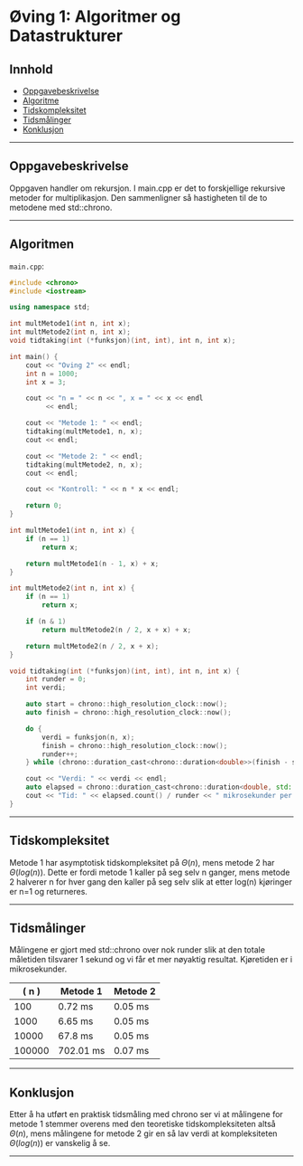 # Øving 1: Algoritmer og Datastrukturer

## Innhold

- [Oppgavebeskrivelse](#oppgavebeskrivelse)
- [Algoritme](#algoritme)
- [Tidskompleksitet](#tidskompleksitet)
- [Tidsmålinger](#tidsmålinger)
- [Konklusjon](#konklusjon)

---

## Oppgavebeskrivelse

Oppgaven handler om rekursjon. I main.cpp er det to forskjellige rekursive metoder for multiplikasjon. Den sammenligner så hastigheten til de to metodene med std::chrono.

---

## Algoritmen

`main.cpp`:

```cpp
#include <chrono>
#include <iostream>

using namespace std;

int multMetode1(int n, int x);
int multMetode2(int n, int x);
void tidtaking(int (*funksjon)(int, int), int n, int x);

int main() {
    cout << "Oving 2" << endl;
    int n = 1000;
    int x = 3;

    cout << "n = " << n << ", x = " << x << endl
         << endl;

    cout << "Metode 1: " << endl;
    tidtaking(multMetode1, n, x);
    cout << endl;

    cout << "Metode 2: " << endl;
    tidtaking(multMetode2, n, x);
    cout << endl;

    cout << "Kontroll: " << n * x << endl;

    return 0;
}

int multMetode1(int n, int x) {
    if (n == 1)
        return x;

    return multMetode1(n - 1, x) + x;
}

int multMetode2(int n, int x) {
    if (n == 1)
        return x;

    if (n & 1)
        return multMetode2(n / 2, x + x) + x;

    return multMetode2(n / 2, x + x);
}

void tidtaking(int (*funksjon)(int, int), int n, int x) {
    int runder = 0;
    int verdi;

    auto start = chrono::high_resolution_clock::now();
    auto finish = chrono::high_resolution_clock::now();

    do {
        verdi = funksjon(n, x);
        finish = chrono::high_resolution_clock::now();
        runder++;
    } while (chrono::duration_cast<chrono::duration<double>>(finish - start).count() < 1.0);

    cout << "Verdi: " << verdi << endl;
    auto elapsed = chrono::duration_cast<chrono::duration<double, std::micro>>(finish - start);
    cout << "Tid: " << elapsed.count() / runder << " mikrosekunder per runde" << endl;
}
```

---

## Tidskompleksitet

Metode 1 har asymptotisk tidskompleksitet på $\Theta(n)$, mens metode 2 har $\Theta(log(n))$. Dette er fordi metode 1 kaller på seg selv n ganger, mens metode 2 halverer n for hver gang den kaller på seg selv slik at etter log(n) kjøringer er n=1 og returneres.

---

## Tidsmålinger

Målingene er gjort med std::chrono over nok runder slik at den totale måletiden tilsvarer 1 sekund og vi får et mer nøyaktig resultat. Kjøretiden er i mikrosekunder.

| \( n \) | Metode 1  | Metode 2 |
| ------- | --------- | -------- |
| 100     | 0.72 ms   | 0.05 ms  |
| 1000    | 6.65 ms   | 0.05 ms  |
| 10000   | 67.8 ms   | 0.05 ms  |
| 100000  | 702.01 ms | 0.07 ms  |

---

## Konklusjon

Etter å ha utført en praktisk tidsmåling med chrono ser vi at målingene for metode 1 stemmer overens med den teoretiske tidskompleksiteten altså $\Theta(n)$, mens målingene for metode 2 gir en så lav verdi at kompleksiteten $\Theta(log(n))$ er vanskelig å se.

---
